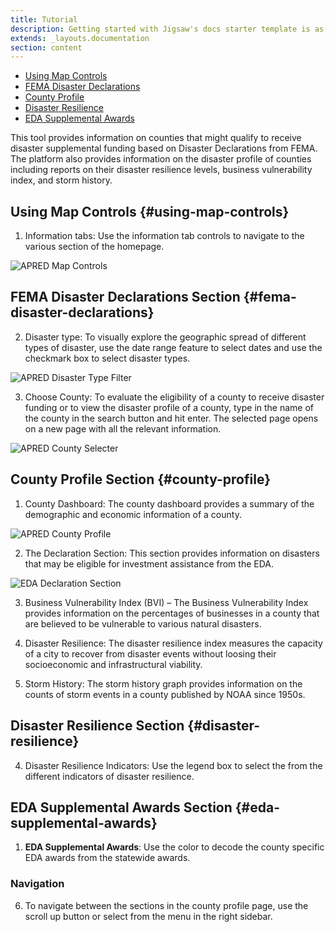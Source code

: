 ```yaml
---
title: Tutorial
description: Getting started with Jigsaw's docs starter template is as easy as 1, 2, 3.
extends: _layouts.documentation
section: content
---
```


- [Using Map Controls](#using-map-controls)
- [FEMA Disaster Declarations](#fema-disaster-declarations)
- [County Profile](#county-profile)
- [Disaster Resilience](#disaster-resilience)
- [EDA Supplemental Awards](#eda-supplemental-awards)


This tool provides information on counties that might qualify to receive disaster supplemental funding based on Disaster Declarations from FEMA. The platform also provides information on the disaster profile of counties including reports on their disaster resilience levels, business vulnerability index, and storm history. 


## Using Map Controls {#using-map-controls}

1. Information tabs: Use the information tab controls to navigate to the various section of the homepage.

![APRED Map Controls](/assets/images/docs/getting-started/map-controls.png)

## FEMA Disaster Declarations Section {#fema-disaster-declarations}

2. Disaster type: To visually explore the geographic spread of different types of disaster, use the date range feature to select dates and use the checkmark box to select disaster types.

![APRED Disaster Type Filter](/assets/images/docs/getting-started/disaster-filter.png)

3. Choose County: To evaluate the eligibility of a county to receive disaster funding or to view the disaster profile of a county, type in the name of the county in the search button and hit enter. The selected page opens on a new page with all the relevant information.

![APRED County Selecter](/assets/images/docs/getting-started/county.png)

## County Profile Section {#county-profile}

1. County Dashboard: The county dashboard provides a summary of the demographic and economic information of a county.

![APRED County Profile](/assets/images/docs/getting-started/county-profile.png)

2. The Declaration Section: This section provides information on disasters that may be eligible for investment assistance from the EDA.

![EDA Declaration Section](/assets/images/docs/getting-started/declaration.png)

3. Business Vulnerability Index (BVI) – The Business Vulnerability Index provides information on the percentages of businesses in a county that are believed to be vulnerable to various natural disasters.

4. Disaster Resilience: The disaster resilience index measures the capacity of a city to recover from disaster events without loosing their socioeconomic and infrastructural viability.

5. Storm History: The storm history graph provides information on the counts of storm events in a county published by NOAA since 1950s.

## Disaster Resilience Section {#disaster-resilience}

4. Disaster Resilience Indicators: Use the legend box to select the from the different indicators of disaster resilience.

## EDA Supplemental Awards Section {#eda-supplemental-awards}

1. **EDA Supplemental Awards**: Use the color to decode the county specific EDA awards from the statewide awards.

### Navigation

6. To navigate between the sections in the county profile page, use the scroll up button or select from the menu in the right sidebar. 

